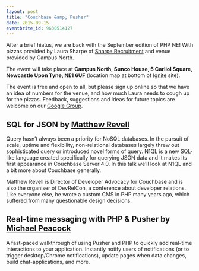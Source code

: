 ```yaml
---
layout: post
title: "Couchbase &amp; Pusher"
date: 2015-09-15
eventbrite_id: 9630514127
---
```

After a brief hiatus, we are back with the September edition of PHP NE!
With pizzas provided by Laura Sharpe of [Sharpe Recruitment][1] and venue provided by Campus North.

The event will take place at **Campus North, Sunco House, 5 Carliol Square, Newcastle Upon Tyne, NE1 6UF** (location map at bottom of [Ignite][2] site).

The event is free and open to all, but please sign up online so that we have an idea of numbers for the venue, and how much Laura needs to cough up for the pizzas.
Feedback, suggestions and ideas for future topics are welcome on our [Google Group][3].

## SQL for JSON by [Matthew Revell][4]
 
Query hasn’t always been a priority for NoSQL databases.
In the pursuit of scale, uptime and flexibility, non-relational databases largely threw out sophisticated query or introduced novel forms of query.
N1QL is a new SQL-like language created specifically for querying JSON data and it makes its first appearance in Couchbase Server 4.0.
In this talk we’ll look at N1QL and a bit more about Couchbase generally.

Matthew Revell is Director of Developer Advocacy for Couchbase and is also the organiser of DevRelCon, a conference about developer relations.
Like everyone else, he wrote a custom CMS in PHP many years ago, which suffered from many questionable design decisions.

## Real-time messaging with PHP & Pusher by [Michael Peacock][5]

A fast-paced walkthrough of using Pusher and PHP to quickly add real-time interactions to your application.
Instantly notify users of notifications (or to trigger desktop/Chrome notifications), update pages when data changes, build chat-applications, and more.

[1]: http://sharperecruitment.co.uk/
[2]: http://ignite100.com/
[3]: http://groups.google.com/group/php-north-east
[4]: https://twitter.com/matthewrevell
[5]: https://twitter.com/michaelpeacock

